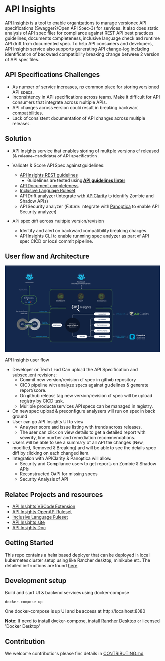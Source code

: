 # API Insights
[API Insights](https://developer.cisco.com/site/api-insights/) is a tool to enable organizations to manage versioned API specifications (Swagger2/Open API Spec-3) for services. It also does static analysis of API spec files for compliance against REST API best practices guidelines, documents completeness, inclusive language check and runtime API drift from documented spec. To help API consumers and developers, API Insights service  also supports generating API change-log including identification of backward compatibility breaking change between 2 version of API spec files.

## API Specifications Challenges

- As number of service increases, no common place for storing versioned API specs.
- Inconsistency in API specifications across teams. Make it difficult for API consumers that integrate across multiple APIs.
- API changes across version could result in breaking backward compatibilities.
- Lack of consistent documentation of API changes across multiple releases.

## Solution

- API Insights service that enables storing of multiple versions of released (& release-candidate) of API specification .
- Validate & Score API Spec against guidelines:   
   - [API Insights REST guidelines](https://developer.cisco.com/docs/api-insights/#!rest-guidelines-ruleset)
       - Guidelines are tested using **[API guidelines linter](https://github.com/cisco-developer/api-insights-openapi-rulesets)**
   - [API Document completeness](https://developer.cisco.com/docs/api-insights/#!documentation-completeness-ruleset)
   - [Inclusive Language Ruleset](https://github.com/cisco-open/inclusive-language)  
   - API Drift analyzer (Integrate with [APIClarity](https://apiclarity.io) to identify Zombie and Shadow APIs)
   - API Security analyzer (*Future*: Integrate with [Panoptica](https://panoptica.app/) to enable API Security analyzer)

- API spec diff across multiple version/revision
  - Identify and alert on backward compatibility breaking changes.
  - API Insights CLI to enable runnning spec analyzer as part of API spec CICD or local commit pipleline.


## User flow and Architecture
![API Insights](docs/API-Insights-Solution-Diagram.png)

API Insights user flow
- Developer or Tech Lead Can upload the API Specification and subsequent revisions: ​
  - Commit new version/revision of spec in github repository
  - CICD pipeline with analyze specs against guidelines & generate report/score.
  - On github release tag new version/revision of spec will be upload registry by CICD task.
  - Multiple products/services API specs can be managed in registry.  
- On new spec upload & preconfigure analysers will run on spec in back ground
- User can go API Insights UI to view
  - Analyser score and issue listing with trends across releases.
  - The user can click on view details to get a detailed report with severity, line number and remediation recommendations.
- Users will be able to see a summary of all API the changes (New, modified, Removed & Breaking) and will be able to see the details spec diff by clicking on each changed item.​
- Integration with APIClarity & Panoptica will allow:​
  - Security and Compliance users to get reports on Zombie & Shadow APIs​
  - Reconstructed OAPI for missing specs
  - Security Analysis of API

## Related Projects  and resources
- [API Insights VSCode Extension](https://github.com/cisco-developer/api-insights-extension-vscode)
- [API Insights OpenAPI Ruleset](https://github.com/cisco-developer/api-insights-openapi-rulesets)
- [Inclusive Language Ruleset](https://github.com/cisco-open/inclusive-language)
- [API Insights site](https://developer.cisco.com/site/api-insights/)
- [API Insights Doc](https://developer.cisco.com/docs/api-insights)


## Getting Started
This repo contains a helm based deployer that can be deployed in local kubernetes cluster setup using like Rancher desktop, minikube etc. The detailed instructions are found [here](https://developer.cisco.com/docs/api-insights/#!getting-started-with-an-api-insights-service).

## Development setup
Build and start UI & backend services using docker-compose
```
docker-compose up 
````
One docker-compose is up UI and be access at http://localhost:8080

**Note**: If need to install docker-compose, install [Rancher Desktop](https://rancherdesktop.io/) or licensed 'Docker Desktop'

## Contribution

We welcome contributions please find details in [CONTRIBUTING.md](CONTRIBUTING.md)
